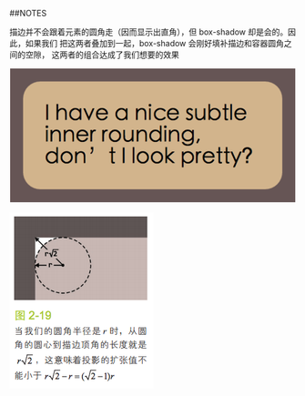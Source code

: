 ##NOTES

描边并不会跟着元素的圆角走（因而显示出直角），但 box-shadow 却是会的。因此，如果我们
把这两者叠加到一起，box-shadow 会刚好填补描边和容器圆角之间的空隙，
这两者的组合达成了我们想要的效果

![inner-rounding](inner-rounding.png)

![inner-rounding](tip.png)
